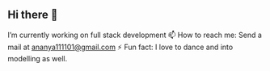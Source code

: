 ## Hi there 👋

 I’m currently working on full stack development
📫 How to reach me: Send a mail at ananya111101@gmail.com 
⚡ Fun fact: I love to dance and into modelling as well.

<!--
**ananya1111/ananya1111** is a ✨ _special_ ✨ repository because its `README.md` (this file) appears on your GitHub profile.

Here are some ideas to get you started:

- 🔭 I’m currently working on ...
- 🌱 I’m currently learning ...
- 👯 I’m looking to collaborate on ...
- 🤔 I’m looking for help with ...
- 💬 Ask me about ...
- 📫 How to reach me: ...
- 😄 Pronouns: ...
- ⚡ Fun fact: ...
-->
